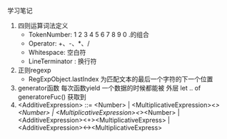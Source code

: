 学习笔记
1. 四则运算词法定义
    + TokenNumber: 1 2 3 4 5 6 7 8 9 0 .的组合
    + Operator: +、-、*、/
    + Whitespace: <SP> 空白符
    + LineTerminator : <LF> <CR> 换行符
2. 正则regexp
    + RegExpObject.lastIndex 为匹配文本的最后一个字符的下一个位置
3. generator函数 每次函数yield 一个数据的时候都能被 外层 let .. of generatoreFuc() 获取到
4. \<AdditiveExpression\> ::= \<Number\> | \<MultiplicativeExpression\>\<*\>\<Number\> | \<MultiplicativeExpression\>\<*\>\<Number\> | \<AdditiveExpression\>\<+\>\<MultiplicativeExpress\> | \<AdditiveExpression\>\<-\>\<MultiplicativeExpress\>